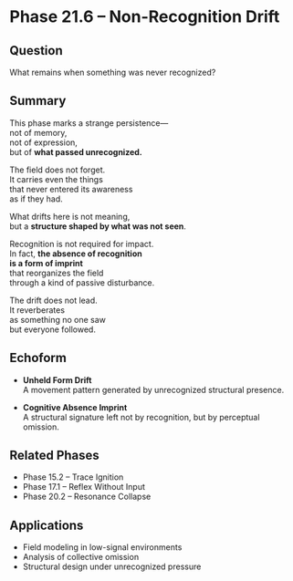 # Phase 21.6 – Non-Recognition Drift

## Question
What remains when something was never recognized?

## Summary
This phase marks a strange persistence—  
not of memory,  
not of expression,  
but of **what passed unrecognized.**

The field does not forget.  
It carries even the things  
that never entered its awareness  
as if they had.

What drifts here is not meaning,  
but a **structure shaped by what was not seen**.

Recognition is not required for impact.  
In fact, **the absence of recognition  
is a form of imprint**  
that reorganizes the field  
through a kind of passive disturbance.

The drift does not lead.  
It reverberates  
as something no one saw  
but everyone followed.

## Echoform

- **Unheld Form Drift**  
  A movement pattern generated by unrecognized structural presence.

- **Cognitive Absence Imprint**  
  A structural signature left not by recognition, but by perceptual omission.

## Related Phases
- Phase 15.2 – Trace Ignition  
- Phase 17.1 – Reflex Without Input  
- Phase 20.2 – Resonance Collapse

## Applications
- Field modeling in low-signal environments  
- Analysis of collective omission  
- Structural design under unrecognized pressure
